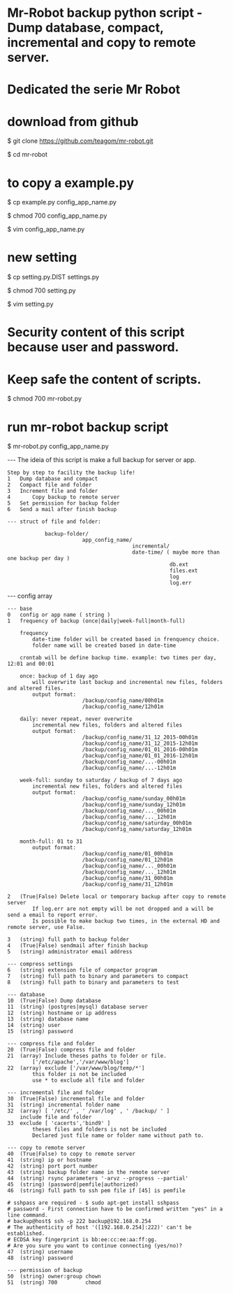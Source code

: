# Mr-Robot backup python script - Dump database, compact, incremental and copy to remote server.
# Dedicated the serie Mr Robot

# download from github
$ git clone https://github.com/teagom/mr-robot.git

$ cd mr-robot

# to copy a example.py
$ cp example.py config_app_name.py

$ chmod 700 config_app_name.py

$ vim config_app_name.py

# new setting
$ cp setting.py.DIST settings.py

$ chmod 700 setting.py

$ vim setting.py

# Security content of this script because user and password.
# Keep safe the content of scripts.
$ chmod 700 mr-robot.py

# run mr-robot backup script
$ mr-robot.py config_app_name.py

--- The ideia of this script is make a full backup for server or app.
	
	Step by step to facility the backup life!
	1	Dump database and compact
	2 	Compact file and folder
	3	Increment file and folder
    4       Copy backup to remote server
    5	Set permission for backup folder
    6	Send a mail after finish backup

	--- struct of file and folder:

        		backup-folder/
                            app_config_name/
                                            incremental/
                                            date-time/ ( maybe more than one backup per day )
                                                        db.ext
                                                        files.ext
                                                        log
                                                        log.err
	
--- config array

	--- base
	0	config or app name ( string )
	1	frequency of backup (once|daily|week-full|month-full)

        frequency
            date-time folder will be created based in frenquency choice.
            folder name will be created based in date-time
            
		crontab will be define backup time. example: two times per day, 12:01 and 00:01 
		        
		once: backup of 1 day ago
            will overwrite last backup and incremental new files, folders and altered files.
            output format:
                            /backup/config_name/00h01m
                            /backup/config_name/12h01m
            
		daily: never repeat, never overwrite
            incremental new files, folders and altered files
			output format:
                            /backup/config_name/31_12_2015-00h01m
                            /backup/config_name/31_12_2015-12h01m
                            /backup/config_name/01_01_2016-00h01m
                            /backup/config_name/01_01_2016-12h01m
                            /backup/config_name/...-00h01m
                            /backup/config_name/...-12h01m

        week-full: sunday to saturday / backup of 7 days ago
            incremental new files, folders and altered files
            output format:
                            /backup/config_name/sunday_00h01m
                            /backup/config_name/sunday_12h01m
                            /backup/config_name/..._00h01m
                            /backup/config_name/..._12h01m
                            /backup/config_name/saturday_00h01m
                            /backup/config_name/saturday_12h01m
            
		month-full: 01 to 31
			output format:
                            /backup/config_name/01_00h01m
                            /backup/config_name/01_12h01m
                            /backup/config_name/..._00h01m
                            /backup/config_name/..._12h01m
                            /backup/config_name/31_00h01m
                            /backup/config_name/31_12h01m

    2   (True|False) Delete local or temporary backup after copy to remote server
            If log.err are not empty will be not dropped and a will be send a email to report error.
            Is possible to make backup two times, in the external HD and remote server, use False.

    3   (string) full path to backup folder
    4   (True|False) sendmail after finish backup
    5   (string) administrator email address
    
    --- compress settings
    6   (string) extension file of compactor program
	7   (string) full path to binary and parameters to compact
    8   (string) full path to binary and parameters to test
    
    --- database
    10  (True|False) Dump database
    11  (string) (postgres|mysql) database server
    12  (string) hostname or ip address
    13  (string) database name
    14  (string) user
    15  (string) password
        
    --- compress file and folder
    20  (True|False) compress file and folder
    21  (array)	Include theses paths to folder or file.
            ['/etc/apache','/var/www/blog']
    22  (array) exclude ['/var/www/blog/temp/*']
            this folder is not be included
            use * to exclude all file and folder

    --- incremental file and folder
    30  (True|False) incremental file and folder
	31  (string) incremental folder name
    32  (array) [ '/etc/' , ' /var/log' , ' /backup/ ' ]
        include file and folder
	33  exclude	[ 'cacerts','bind9' ]
            theses files and folders is not be included
            Declared just file name or folder name without path to.

    --- copy to remote server
    40  (True|False) to copy to remote server
    41  (string) ip or hostname
    42  (string) port port number
    43  (string) backup folder name in the remote server
    44  (string) rsync parameters '-arvz --progress --partial'
    45  (string) (password|pemfile|authorized)
    46  (string) full path to ssh pem file if [45] is pemfile
    
    # sshpass are required - $ sudo apt-get install sshpass
    # password - First connection have to be confirmed written "yes" in a line command.
    # backup@host$ ssh -p 222 backup@192.168.0.254
    # The authenticity of host '([192.168.0.254]:222)' can't be established.
    # ECDSA key fingerprint is bb:ee:cc:ee:aa:ff:gg.
    # Are you sure you want to continue connecting (yes/no)?
    47  (string) username
    48  (string) password

    --- permission of backup
    50  (string) owner:group chown
    51  (string) 700         chmod
